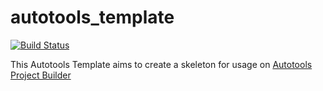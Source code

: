 autotools_template
==================

[![Build Status](https://travis-ci.org/rafaeldelucena/autotools_template.svg?branch=master)](https://travis-ci.org/rafaeldelucena/autotools_template)


This Autotools Template aims to create a skeleton for usage on [Autotools Project Builder](https://github.com/rafaeldelucena/autotools_project_builder)


